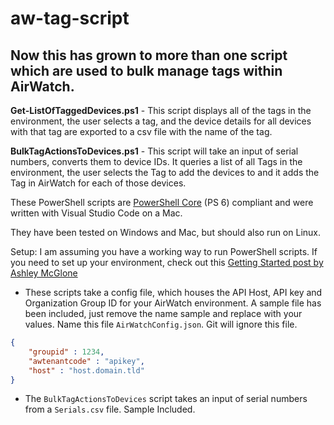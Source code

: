 # aw-tag-script
## Now this has grown to more than one script which are used to bulk manage tags within AirWatch.

**Get-ListOfTaggedDevices.ps1** - This script displays all of the tags in the environment, the user selects a tag, and the device details for all devices with that tag are exported to a csv file with the name of the tag.

**BulkTagActionsToDevices.ps1** - This script will take an input of serial numbers, converts them to device IDs. It queries a list of all Tags in the environment, the user selects the Tag to add the devices to and it adds the Tag in AirWatch for each of those devices.

These PowerShell scripts are [PowerShell Core](https://github.com/powershell/powershell) (PS 6) compliant and were written with Visual Studio Code on a Mac. 

They have been tested on Windows and Mac, but should also run on Linux. 

Setup:
I am assuming you have a working way to run PowerShell scripts. If you need to set up your environment, check out this [Getting Started post by Ashley McGlone](https://blogs.msdn.microsoft.com/powershell/2017/06/09/getting-started-with-powershell-core-on-windows-mac-and-linux/)

* These scripts take a config file, which houses the API Host, API key and Organization Group ID for your AirWatch environment. A sample file has been included, just remove the name sample and replace with your values. Name this file `AirWatchConfig.json`. Git will ignore this file.
```json
{
    "groupid" : 1234,
    "awtenantcode" : "apikey",
    "host" : "host.domain.tld"
}
```

* The `BulkTagActionsToDevices` script takes an input of serial numbers from a `Serials.csv` file. Sample Included. 

